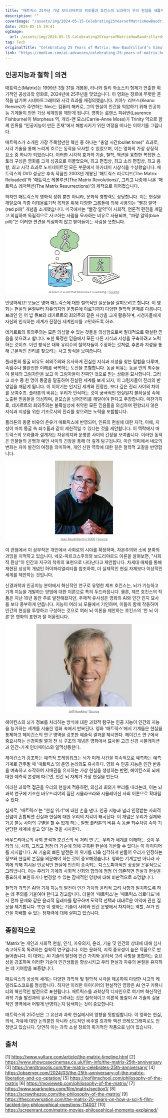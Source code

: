 ```yaml
---
title: "매트릭스 25주년 기념 보드리야르의 위조물과 호킨스의 뇌과학이 우리 현실을 새롭게 그려내다"
description: ""
coverImage: "/assets/img/2024-05-15-Celebrating25YearsofMatrixHowBaudrillardsSimulacraandHawkinsNeuroscienceReimagineOurReality_0.png"
date: 2024-05-15 19:41
ogImage:
  url: /assets/img/2024-05-15-Celebrating25YearsofMatrixHowBaudrillardsSimulacraandHawkinsNeuroscienceReimagineOurReality_0.png
tag: Tech
originalTitle: "Celebrating 25 Years of Matrix: How Baudrillard’s Simulacra and Hawkins’ Neuroscience Reimagine Our Reality"
link: "https://medium.com/ai-advances/celebrating-25-years-of-matrix-how-baudrillards-simulacra-and-hawkins-neuroscience-reimagine-our-d478fb383ad3"
---
```


## 인공지능과 철학 | 의견

매트릭스(Matrix)는 1999년 3월 31일 개봉된, 라나와 릴리 와쇼스키 형제가 연출한 획기적인 공상과학 영화로, 2024년에 25주년을 맞았습니다. 이 영화는 장르에 뚜렷한 흔적을 남기며 시네마토그래피와 시각 효과를 재정의했습니다. 키아누 리브스(Keanu Reeves)가 주연하는 Neo는 컴퓨터 해커로, 그의 현실이 인간을 억압하기 위해 인공지능 기계들이 만든 가상 세계임을 깨닫게 됩니다. 영화는 로렌스 피쉬번(Laurence Fishburne)이 Morpheus 역, 캐리-앤 모스(Carrie-Anne Moss)가 Trinity 역으로 함께 인류를 “인공지능이 만든 존재”에서 해방시키기 위한 여정을 떠나는 이야기를 그립니다.

매트릭스가 소개한 가장 주목할만한 혁신 중 하나는 “총알 시간(bullet time)” 효과로, 시각 기술을 통해 느리게 흐르는 동작을 묘사할 수 있었으며, 이는 영화의 가장 상징적 요소 중 하나가 되었습니다. 이러한 시각적 효과와 기술, 철학, 액션을 융합한 복잡한 스토리 구성은 영화를 크게 성공으로 이끌었으며, 최고 편집상, 최고 소리 편집상, 최고 음향, 최고 시각 효과로 노미네이트된 모든 부문에서 아카데미 시상식을 수상했습니다. 매트릭스의 DVD 성공은 후속 작품인 2003년 개봉된 '매트릭스 리로디드(The Matrix Reloaded)'와 '매트릭스 레볼루션(The Matrix Revolutions)', 그리고 나중에 나온 '매트릭스 레저렉션(The Matrix Resurrections)'의 제작으로 이어졌습니다.

하지만 매트릭스의 영화적 성취 뿐만 아니라, 문화적 영향력도 상당합니다. 이는 현실을 깨달으며 각종 이데올로기적 목적을 위해 다양한 그룹들에 의해 사용되는 “빨강 알약(red pill)” 개념을 소개했습니다. 미국에서는 “빨강 알약”이 사회적, 언론적 편견을 깨달고 의심하며 독립적으로 사고하는 사람을 묘사하는 비유로 사용되며, "파랑 알약(blue pill)"은 이러한 편견을 의심하지 않고 받아들이는 사람을 뜻합니다.

![2024-05-15-Celebrating25YearsofMatrixHowBaudrillardsSimulacraandHawkinsNeuroscienceReimagineOurReality_0.png](/assets/img/2024-05-15-Celebrating25YearsofMatrixHowBaudrillardsSimulacraandHawkinsNeuroscienceReimagineOurReality_0.png)

안녕하세요! 오늘은 영화 매트릭스에 대한 철학적인 질문들을 살펴보려고 합니다. 이 영화는 현실의 본질부터 자유의지와 운명론에 이르기까지 다양한 철학적 문제를 다룹니다. 브레인 인 어 밥 큐브와 데카르트의 회의주의 같은 사상을 크게 활용하며, 시청자들에게 자신의 인식하는 세계가 진정한 세계인지를 고민하도록 하죠.

데카르트의 회의주의는 모든 의심할 수 있는 것들을 의심함으로써 절대적으로 확실한 믿음을 찾으려고 합니다. 또한 특정한 믿음에서 모든 다른 지식과 지성을 구축하려고 노력하는 것이죠. 이런 방식은 대륙 유리주의 철학자들이 주장하는 것처럼, 추론과 지성을 통해 근본적인 진리를 찾으려는 사고 방식을 보여줍니다.

플라톤의 동굴 비유도 회의주의와 유사하게 진실한 지식과 지성을 찾는 탐험을 다루며, 속임수나 불완전한 이해를 극복하는 도전을 포함합니다. 동굴 비유는 동굴 안의 죄수들이 물체의 그림자만을 보고 이 그림자들이 진짜인 것으로 믿는 상황을 묘사합니다. 그리고 죄수 중 한 명이 동굴을 탈출하여 진실된 세계를 보게 되자, 이 그림자들이 진리의 반영임을 깨닫게 됩니다. 이 이야기는 인지된 세계와 진정한, 보다 깊은 진리 사이의 차이를 보여주죠. 플라톤의 비유는 우리가 인식하는 것이 궁극적인 현실일지 불확실성 속에 노출된 믿음들을 의심하며, 겉모습을 넘어진리를 깨달아야 한다고 주장합니다. 마찬가지로, 데카르트의 회의주의는 불확실성에 취약한 모든 믿음들을 의심하여 편향되지 않은 지식과 지성을 위한 기초로서의 진리를 찾으려는 노력을 포함합니다.

플라톤의 동굴 비유의 은유가 매트릭스에 반영되어, 인류의 현실에 대한 지각, 이해, 지성이 마치 동굴 속 죄수들과 같이 제한적일 수 있다는 것을 제안합니다. 이 맥락에서 매트릭스의 오라클과 설계자는 자유의지와 운명론 사이의 긴장을 보여줍니다. 이러한 동적은 인물들의 운명과 예언 사이의 긴장을 통해 더 깊게 탐구됩니다. 이런 의미에서 네오의 변화는 자아 발견의 여정을 의미하며, 개인 신원 역학에 대한 깊은 철학적 고찰을 반영합니다.

![2024-05-15-Celebrating25YearsofMatrixHowBaudrillardsSimulacraandHawkinsNeuroscienceReimagineOurReality_1.png](/assets/img/2024-05-15-Celebrating25YearsofMatrixHowBaudrillardsSimulacraandHawkinsNeuroscienceReimagineOurReality_1.png)

이 관점에서 이 삼부작은 개인에서 사회로의 시야를 확장하며, 자본주의와 소비 문화의 과잉을 지적하고 있습니다. 네오-마르크스주의와 보드리야르드 이론을 살펴보면, "사회적 환상"이 인간과 지구의 착취의 표현으로 나타난다고 제안합니다. 차세대 매체를 통해 재현된 상상의 개념인 하이퍼리얼리티를 참조하여, 더 실제적인 현실 자체보다 이상적인 세계를 제안하는 것입니다.

신경과학과 인공지능 분야에서 혁신적인 연구로 유명한 제프 호킨스는, 뇌가 기능하고 기계 지능을 개발하는 방법에 대한 이론으로 특히 두드러집니다. 물론, 제프 호킨스의 작품은 지난 10년 동안 주로 발전해왔지만, 주제적 유사성은 영화의 AI와 인간 인지 묘사를 보다 풍부하게 만듭니다. 지능이 여러 뇌 모듈에서 기인하며, 이들이 함께 작동하여 인간의 현실을 투영하고 구성하는 것으로 여러 뇌 이론을 제안하는 호킨스의 '천 뇌 이론'은 영화의 표현과 잘 어울립니다.

![2024-05-15-Celebrating25YearsofMatrixHowBaudrillardsSimulacraandHawkinsNeuroscienceReimagineOurReality_2.png](/assets/img/2024-05-15-Celebrating25YearsofMatrixHowBaudrillardsSimulacraandHawkinsNeuroscienceReimagineOurReality_2.png)

헤이킨스의 뇌가 정보를 처리하는 방식에 대한 과학적 탐구는 인공 지능이 인간의 지능을 능가하는 세계를 서술한 영화 속에서 반복된다. 영화 '매트릭스'에서 기계들은 현실을 통제하고 헤이킨스의 연구 영역을 강조한 예술적 결과를 제시한다. 헤이킨스 연구에서 중요시하는 신경피질 열과 천 뇌 구조의 개념은 영화에서 묘사된 고급 신경 시뮬레이션과 인간-기계 인터페이스와 일맥상통한다.

헤이킨스가 강조하는 예측적 프레임워크는 뇌가 미래 사건을 지속적으로 예측하는 예측 기계로 간주될 때 '매트릭스'의 운영 논리와도 유사하다. 영화 속 인공 지능은 인간 반응을 예측하고 조작하여 지배권을 유지하는 가상 현실을 생성하는 반면, 헤이킨스의 뇌에 대한 예측적 본성에 따르면, 인간 뇌 자체가 가상 현실을 만든다.

이러한 과학적 접근을 우리의 현실에 적용하면, 의심과 회의가 뿌리를 내리는데, 이는 뇌과학 연구에 기초한 바우드리야의 집단 시뮬라크라와 시뮬레이션 사회 이론으로 확대될 수 있다.

실제로, '매트릭스'는 "현실 위기"에 대한 손을 댄다. 인공 지능과 널리 인정받는 사회적 신념이 혼합되면 진실과 현실에 대한 우리의 지각이 왜곡된다. 이 개념은 우리가 실제와 가공 불능 사이의 구별을 할 수 없게 하는, 일명 플라톤의 비유 속 동굴 죄수처럼 속아 기만당한 세계에 살고 있다는 것을 시사한다.

바우드리아르의 사회 분석과 호킨스의 뇌 처리 연구는 우리가 세계를 이해하는 것이 우리의 뇌, 사회, 그리고 점점 더 기술에 의해 구축된 현실에 기반할 수 있다는 이 아이디어를 지지합니다. AI 기술의 빠른 발전은 이 위기를 더욱 심각하게 만들어 우리가 인정하는 정보와 현실의 본질을 의문해야 하는 것이 중요해졌습니다. 영화는 기계뿐만 아니라 사회에 의해 지시된 인공적인 현실에 인간이 종속되는 디스토피아적인 상상을 은유적으로 그려냅니다. 이는 우리가 기계와 사회적 신화와 합의에 점점 더 의존하면 진실과 현실을 중요하게 보완하거나 변경할 수 있는 잠재적인 영향에 대해 비판적으로 조명합니다.

철학과 과학은 AI와 기계 지능의 발전이 인간 가치와 윤리적 고려 사항과 일치하도록 하는 데 주의를 기울여야 한다고 경고합니다. 더불어 '매트릭스'는 '매트릭스 리로디드'에서 전차 문제와 같은 윤리적 딜레마를 탐구하며 도덕적 선택과 대대로운 이익에 관한 질문을 제기합니다. 또한 이 영화는 기술이 사회와 인간 운명에서 차지하는 역할, AI가 인간을 지배할 수 있는 잠재력에 대해 살피고 있습니다.

## 종합적으로

'Matrix'는 개인과 사회적 현실, 인식, 자유의지, 윤리, 기술 및 인간의 상태에 대해 심사숙고하도록 독려하는 철학적 연구입니다. 이는 문화적, 지적 중요성이 높은 작품으로 만들어줍니다. 이 대화는 AI 기술의 발전에 인간 가치와 윤리적 고려 사항을 통합하는 중요성을 강조하며 이러한 기술이 인간생활을 향상시키고 우리 현실과 자유의 본질을 유지하는 데 기여함을 보증합니다.

매트릭스의 상상적 세계는 다양한 과학적 및 철학적 시각을 제공하여 다양한 사고의 케일리도스코프를 형성합니다. 하지만 이러한 아이디어의 현실적인 영향은 AI 연구 커뮤니티의 혁신적인 발전으로 표현됩니다. 매트릭스를 과학상적 디자인으로 여기며 혁신적인 과학 기술 발전과의 유사성을 그려내는 것은 철학적이고 이론적 통찰이 AI 기술의 실용적인 영역에서 어떻게 반영되는지 탐색하는 것이 중요합니다.

매트릭스의 25주년은 그 유산과 과학 현실에서의 영향을 뒷받침합니다. 이 영화는 현실, 의식, 자유에 대한 논의뿐만 아니라 선도적인 비주얼 효과와 액션 코레오그래피로도 인정받고 있습니다. 당연히 이는 과학 소설 장르의 획기적인 작품으로 남아 있습니다.

## 출처

[1] https://www.vulture.com/article/the-matrix-timeline.html
[2] https://www.showcasecinemas.co.uk/film-info/the-matrix-25th-anniversary
[3] https://nerdtropolis.com/the-matrix-celebrates-25th-anniversary/
[4] https://observer.com/2024/03/the-25th-anniversary-of-the-matrix-liberation-and-co-optation/
[5] https://nofilmschool.com/philosophy-of-the-matrix
[6] https://movieweb.com/philosophy-of-the-matrix/
[7] https://www.sparknotes.com/film/matrix/section1/
[8] https://screwthezoo.com/the-philosophy-of-the-matrix/
[9] https://theconversation.com/the-matrix-20-years-on-how-a-sci-fi-film-tackled-big-philosophical-questions-114007
[10] https://screenrant.com/matrix-movies-philosophical-moments-explained/
